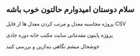 ## سلام دوستان امیدوارم حالتون خوب باشه

<p>پروژه محاسبه معدل و مرتب کردن معدل ها از فایل CSV</p>
<p>پروژه پایتون مقدماتی سایت مکتب خانه دوره جادی</p>
<p>خوشحال میشم نگاهی بندازین و بررسی کنید</p>
